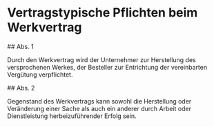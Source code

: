 # Vertragstypische Pflichten beim Werkvertrag



\#\# Abs. 1

 Durch den Werkvertrag wird der Unternehmer zur Herstellung des versprochenen Werkes, der Besteller zur Entrichtung der vereinbarten Vergütung verpflichtet.

\#\# Abs. 2

 Gegenstand des Werkvertrags kann sowohl die Herstellung oder Veränderung einer Sache als auch ein anderer durch Arbeit oder Dienstleistung herbeizuführender Erfolg sein. 

